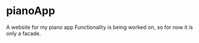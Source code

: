 # pianoApp
A website for my piano app
Functionality is being worked on, so for now it is only a facade.
